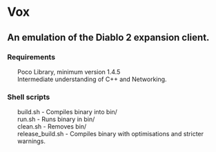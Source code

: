<p><h1>Vox</h1></p>

<p><h2>An emulation of the Diablo 2 expansion client.</h2></p>

<p>
	<h3>Requirements</h3>
	<ul>
		Poco Library, minimum version 1.4.5</br>
		Intermediate understanding of C++ and Networking.
	</ul>
</p>

<p>
	<h3>Shell scripts</h3>
	<ul>
		build.sh - Compiles binary into bin/</br>
		run.sh - Runs binary in bin/</br>
		clean.sh - Removes bin/</br>
		release_build.sh - Compiles binary with optimisations and stricter warnings.
	</ul>
</p>
